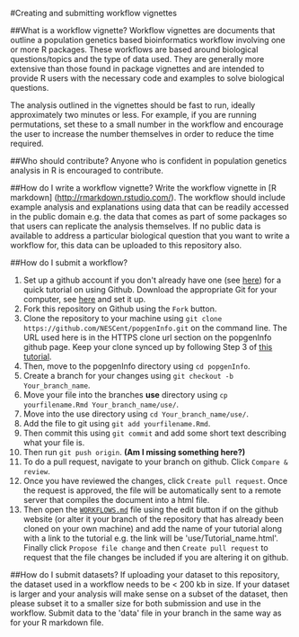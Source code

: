 #Creating and submitting workflow vignettes

##What is a workflow vignette?
Workflow vignettes are documents that outline a population genetics based bioinformatics workflow involving one or more R packages. These workflows are based around biological questions/topics and the type of data used. They are generally more extensive than those found in package vignettes and are intended to provide R users with the necessary code and examples to solve biological questions. 

The analysis outlined in the vignettes should be fast to run, ideally approximately two minutes or less. For example, if you are running permutations, set these to a small number in the workflow and encourage the user to increase the number themselves in order to reduce the time required. 

##Who should contribute?
Anyone who is confident in population genetics analysis in R is encouraged to contribute.

##How do I write a workflow vignette?
Write the workflow vignette in [R markdown] (http://rmarkdown.rstudio.com/). The workflow should include example analysis and explanations using data that can be readily accessed in the public domain  e.g. the data that comes as part of some packages so that users can replicate the analysis themselves. If no public data is available to address a particular biological question that you want to write a workflow for, this data can be uploaded to this repository also.

##How do I submit a workflow?
1. Set up a github account if you don't already have one (see [here](https://guides.github.com/activities/hello-world/)) for a quick tutorial on using Github. Download the appropriate Git for your computer, see [here](https://help.github.com/articles/set-up-git/) and set it up.
2. Fork this repository on Github using the `Fork` button. 
3. Clone the repository to your machine using `git clone https://github.com/NESCent/popgenInfo.git` on the command line. The URL used here is in the HTTPS clone url section on the popgenInfo github page. Keep your clone synced up by following Step 3 of [this tutorial](https://help.github.com/articles/fork-a-repo/). 
4. Then, move to the popgenInfo directory using `cd popgenInfo`.
5. Create a branch for your changes using `git checkout -b Your_branch_name`.
6. Move your file into the branches **use** directory using `cp yourfilename.Rmd Your_branch_name/use/`.
7. Move into the use directory using `cd Your_branch_name/use/`.
8. Add the file to git using `git add yourfilename.Rmd`.
9. Then commit this using `git commit` and add some short text describing what your file is.
10. Then run `git push origin`. **(Am I missing something here?)**
11. To do a pull request, navigate to your branch on github. Click `Compare & review`.
12. Once you have reviewed the changes, click `Create pull request`. Once the request is approved, the file will be automatically sent to a remote server that compiles the document into a html file.
13. Then open the [`WORKFLOWS.md`](WORKFLOWS.md) file using the edit button if on the github website (or alter it your branch of the repository that has already been cloned on your own machine) and add the name of your tutorial along with a link to the tutorial e.g. the link will be 'use/Tutorial_name.html'. Finally click `Propose file change` and then `Create pull request` to request that the file changes be included if you are altering it on github.

##How do I submit datasets?
If uploading your dataset to this repository, the dataset used in a workflow needs to be < 200 kb in size. If your dataset is larger and your analysis will make sense on a subset of the dataset, then please subset it to a smaller size for both submission and use in the workflow. Submit data to the 'data' file in your branch in the same way as for your R markdown file.
